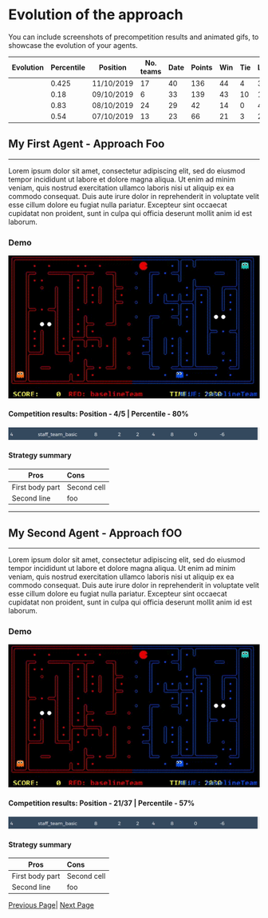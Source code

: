 # Evolution of the approach

You can include screenshots of precompetition results and animated gifs, to showcase the evolution of your agents.

Evolution| Percentile |Position|No. teams|Date|Points	|Win	|Tie	|Lost	|TOTAL	|FAILED|	Score balance|
|--------|---|---|---|---|---|---|---|---|---|---|---|
||0.425|11/10/2019|17|40|136|44|4|30|78|0|-34|
||0.18|09/10/2019|6|33|139|43|10|11|64|0|225|
||0.83|08/10/2019|24|29|42|14|0|42|56|39|-66|
||0.54|07/10/2019|13|23|66|21|3|22|46|0|-19|

## My First Agent - Approach Foo
----

Lorem ipsum dolor sit amet, consectetur adipiscing elit, sed do eiusmod tempor incididunt ut labore et dolore magna aliqua. Ut enim ad minim veniam, quis nostrud exercitation ullamco laboris nisi ut aliquip ex ea commodo consequat. Duis aute irure dolor in reprehenderit in voluptate velit esse cillum dolore eu fugiat nulla pariatur. Excepteur sint occaecat cupidatat non proident, sunt in culpa qui officia deserunt mollit anim id est laborum.

### Demo

![Demo 1](demo1.gif)

#### Competition results: Position - 4/5 | Percentile - 80%

![Demo 1](standing1.png)

#### Strategy summary

| Pros | Cons |
|-----------------|:-------------|
| First body part | Second cell  |
| Second line     | foo          |
----
## My Second Agent - Approach fOO
----


Lorem ipsum dolor sit amet, consectetur adipiscing elit, sed do eiusmod tempor incididunt ut labore et dolore magna aliqua. Ut enim ad minim veniam, quis nostrud exercitation ullamco laboris nisi ut aliquip ex ea commodo consequat. Duis aute irure dolor in reprehenderit in voluptate velit esse cillum dolore eu fugiat nulla pariatur. Excepteur sint occaecat cupidatat non proident, sunt in culpa qui officia deserunt mollit anim id est laborum.
### Demo

![Demo 1](demo1.gif)

#### Competition results: Position - 21/37 | Percentile - 57%

![Demo 1](standing1.png)

#### Strategy summary

| Pros | Cons |
|-----------------|:-------------|
| First body part | Second cell  |
| Second line     | foo          |




[Previous Page](/3_approach_evolution)| [Next Page](/4_conclusion)